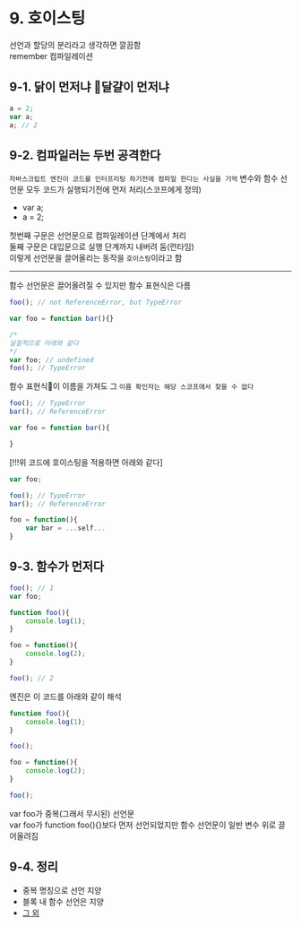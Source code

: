 # 9. 호이스팅
선언과 할당의 분리라고 생각하면 깔끔함<br>
remember 컴파일레이션

## 9-1. 닭이 먼저냐 달걀이 먼저냐
```javascript
a = 2;
var a;
a; // 2
```

## 9-2. 컴파일러는 두번 공격한다
`자바스크립트 엔진이 코드를 인터프리팅 하기전에 컴파일 한다는 사실을 기억`
변수와 함수 선언문 모두 코드가 실행되기전에 먼저 처리(스코프에게 정의)

* var a;
* a = 2;

첫번째 구문은 선언문으로 컴파일레이션 단계에서 처리<br>
둘째 구문은 대입문으로 실행 단계까지 내버려 둠(런타임)<br>
이렇게 선언문을 끌어올리는 동작을 `호이스팅`이라고 함
<hr>
함수 선언문은 끌어올려질 수 있지만 함수 표현식은 다름

```javascript
foo(); // not ReferenceError, but TypeError

var foo = function bar(){}

/*
실질적으로 아래와 같다
*/
var foo; // undefined
foo(); // TypeError
```

함수 표현식이 이름을 가져도 그 `이름 확인자는 해당 스코프에서 찾을 수 없다`

```javascript
foo(); // TypeError
bar(); // ReferenceError

var foo = function bar(){

}
```

[!!!위 코드에 호이스팅을 적용하면 아래와 같다]

```javascript
var foo;

foo(); // TypeError
bar(); // ReferenceError

foo = function(){
	var bar = ...self...
}
```

## 9-3. 함수가 먼저다
```javascript
foo(); // 1
var foo;

function foo(){
	console.log(1);
}

foo = function(){
	console.log(2);
}

foo(); // 2
```

엔진은 이 코드를 아래와 같이 해석
```javascript
function foo(){
	console.log(1);
}

foo();

foo = function(){
	console.log(2);
}

foo();
```

var foo가 중복(그래서 무시된) 선언문<br>
var foo가 function foo(){}보다 먼저 선언되었지만 함수 선언문이 일반 변수 위로 끌어올려짐

## 9-4. 정리

* 중복 명칭으로 선언 지양
* 블록 내 함수 선언은 지양
* [그 외](https://yuddomack.tistory.com/entry/%EC%9E%90%EB%B0%94%EC%8A%A4%ED%81%AC%EB%A6%BD%ED%8A%B8-%ED%98%B8%EC%9D%B4%EC%8A%A4%ED%8C%85Hoisting?category=754152)